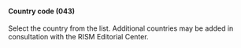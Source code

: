 #### **Country code (043)**

Select the country from the list. Additional countries may be added in consultation with the RISM Editorial Center.